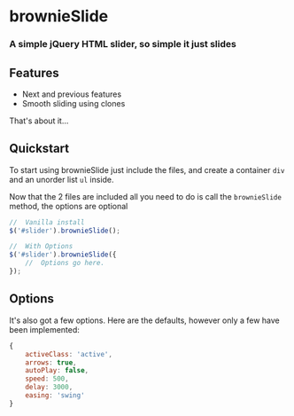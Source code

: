 # brownieSlide
### A simple jQuery HTML slider, so simple it just slides

## Features
* Next and previous features
* Smooth sliding using clones

That's about it...

## Quickstart
To start using brownieSlide just include the files, and create a container `div` and an unorder list `ul` inside.

Now that the 2 files are included all you need to do is call the `brownieSlide` method, the options are optional 

```javascript
//  Vanilla install
$('#slider').brownieSlide();

//  With Options
$('#slider').brownieSlide({
    //  Options go here.
});

```

## Options
It's also got a few options. Here are the defaults, however only a few have been implemented:

```javascript
{
	activeClass: 'active',
	arrows: true,
	autoPlay: false,
	speed: 500,
	delay: 3000,
	easing: 'swing'
}
```